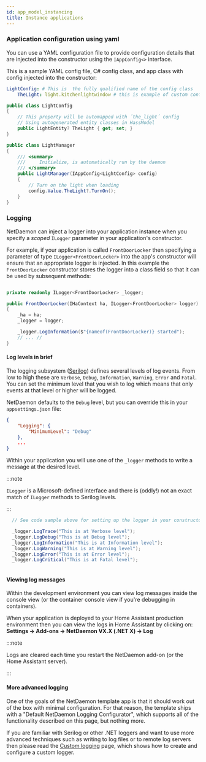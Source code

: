 ```yaml
---
id: app_model_instancing
title: Instance applications
---
```


### Application configuration using yaml

You can use a YAML configuration file to provide configuration details that are injected into the constructor using the `IAppConfig<>` interface.

This is a sample YAML config file, C# config class, and app class with config injected into the constructor:

```yaml
LightConfig: # This is  the fully qualified name of the config class
    TheLight: light.kitchenlightwindow # this is example of custom configuration
```

```c#
public class LightConfig
{
    // This property will be automapped with ´the_light´ config
    // Using autogenerated entity classes in HassModel
    public LightEntity? TheLight { get; set; }
}

public class LightManager
{
    /// <summary>
    ///     Initialize, is automatically run by the daemon
    /// </summary>
    public LightManager(IAppConfig<LightConfig> config)
    {
        // Turn on the light when loading
        config.Value.TheLight?.TurnOn();
    }
} 
```

### Logging

NetDaemon can inject a logger into your application instance when you specify a _scoped_ `ILogger` parameter in your application's constructor.

For example, if your application is called `FrontDoorLocker` then specifying a parameter of type `ILogger<FrontDoorLocker>` into the app's constructor  will ensure that an appropriate logger is injected. In this example the `FrontDoorLocker` constructor stores the logger into a class field so that it can be used by subsequent methods:

```csharp

private readonly ILogger<FrontDoorLocker> _logger;

public FrontDoorLocker(IHaContext ha, ILogger<FrontDoorLocker> logger)
{
    _ha = ha;
    _logger = logger;

    _logger.LogInformation($"{nameof(FrontDoorLocker)} started");
    // ... //
}
```

#### Log levels in brief

The logging subsystem ([Serilog](https://serilog.net/)) defines several levels of log events. From low to high these are `Verbose`, `Debug`, `Information`, `Warning`, `Error` and `Fatal`. You can set the minimum level that you wish to log which means that only events at that level or higher will be logged.

NetDaemon defaults to the `Debug` level, but you can override this in your `appsettings.json` file:

```json
{
    "Logging": {
        "MinimumLevel": "Debug"
    },
    ...
}
```

Within your application you will use one of the `_logger` methods to write a message at the desired level. 

:::note

`ILogger` is a Microsoft-defined interface and there is (oddly!) not an exact match of `ILogger` methods to Serilog levels.

:::

```csharp
  // See code sample above for setting up the logger in your constructor

  _logger.LogTrace("This is at Verbose level");
  _logger.LogDebug("This is at Debug level");
  _logger.LogInformation("This is at Information level");
  _logger.LogWarning("This is at Warning level");
  _logger.LogError("This is at Error level");
  _logger.LogCritical("This is at Fatal level");
  
```

#### Viewing log messages

Within the development environment you can view log messages inside the console view (or the container console view if you're debugging in containers).

When your application is deployed to your Home Assistant production environment then you can view the logs in Home Assistant by clicking on: **Settings -> Add-ons -> NetDaemon VX.X (.NET X) -> Log**

:::note

Logs are cleared each time you restart the NetDaemon add-on (or the Home Assistant server).

:::

#### More advanced logging

One of the goals of the NetDaemon template app is that it should work out of the box with minimal configuration. For that reason, the template ships with a "Default NetDaemon Logging Configurator", which supports all of the functionality described on this page, but nothing more.

If you are familiar with Serilog or other .NET loggers and want to use more advanced techniques such as writing to log files or to remote log servers then please read the [Custom logging](user/app_model/custom_logging.md) page, which shows how to create and configure a custom logger.
